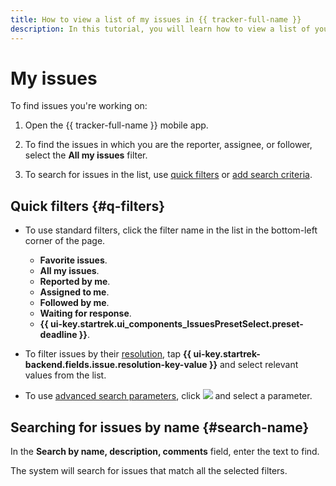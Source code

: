 ```yaml
---
title: How to view a list of my issues in {{ tracker-full-name }}
description: In this tutorial, you will learn how to view a list of your issues.
---
```


# My issues

To find issues you're working on:

1. Open the {{ tracker-full-name }} mobile app.

1. To find the issues in which you are the reporter, assignee, or follower, select the **All my issues** filter.

1. To search for issues in the list, use [quick filters](#q-filters) or [add search criteria](default-filters.md#add-condition).

## Quick filters {#q-filters}

* To use standard filters, click the filter name in the list in the bottom-left corner of the page.
   * **Favorite issues**.
   * **All my issues**.
   * **Reported by me**.
   * **Assigned to me**.
   * **Followed by me**.
   * **Waiting for response**.
   * **{{ ui-key.startrek.ui_components_IssuesPresetSelect.preset-deadline }}**.

* To filter issues by their [resolution](../manager/create-resolution.md), tap **{{ ui-key.startrek-backend.fields.issue.resolution-key-value }}** and select relevant values from the list.

* To use [advanced search parameters](./default-filters.md#add-condition), click ![](../../_assets/tracker/svg/gantt-settings-button.svg) and select a parameter.

## Searching for issues by name {#search-name}

In the **Search by name, description, comments** field, enter the text to find.

The system will search for issues that match all the selected filters.